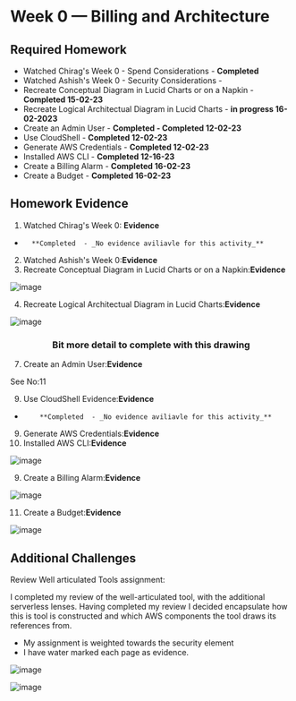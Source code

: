 # Week 0 — Billing and Architecture


## Required Homework 

- Watched Chirag's Week 0 - Spend Considerations - **Completed**  
- Watched Ashish's Week 0 - Security Considerations - 
- Recreate Conceptual Diagram in Lucid Charts or on a Napkin - **Completed 15-02-23**
- Recreate Logical Architectual Diagram in Lucid Charts - **in progress 16-02-2023**
- Create an Admin User - **Completed - Completed 12-02-23**
- Use CloudShell - **Completed 12-02-23**
- Generate AWS Credentials - **Completed 12-02-23**
- Installed AWS CLI - **Completed 12-16-23** 
- Create a Billing Alarm - **Completed 16-02-23**
- Create a Budget - **Completed 16-02-23**


## Homework Evidence

1. Watched Chirag's Week 0: **Evidence**
  -       **Completed  - _No evidence aviliavle for this activity_** 

2.  Watched Ashish's Week 0:**Evidence**
3.  Recreate Conceptual Diagram in Lucid Charts or on a Napkin:**Evidence**

![image](https://user-images.githubusercontent.com/124871057/219428483-7309e0b6-13b7-4378-ac7c-4b2df3661822.png)



4.  Recreate Logical Architectual Diagram in Lucid Charts:**Evidence**


![image](https://user-images.githubusercontent.com/124871057/219865529-c5c2b3df-72d5-4f09-b536-6ebc1cd92821.png)



### <h3 align="center"> Bit more detail to complete with this drawing</h3> 


7.  Create an Admin User:**Evidence**

See No:11

9.  Use CloudShell Evidence:**Evidence**
-         **Completed  - _No evidence aviliavle for this activity_** 


9. Generate AWS Credentials:**Evidence**
11. Installed AWS CLI:**Evidence**

![image](https://user-images.githubusercontent.com/124871057/219867461-a1e19096-bb0b-49be-9b30-92b1516a653b.png)


9.  Create a Billing Alarm:**Evidence**

![image](https://user-images.githubusercontent.com/124871057/219868608-3b9c8574-4384-4ce6-a867-f2c5dadc2913.png)



11. Create a Budget:**Evidence**

![image](https://user-images.githubusercontent.com/124871057/219868446-d48e7d80-9e7b-4182-88c8-c4a47e818eb3.png)



## Additional Challenges  

Review Well articulated Tools assignment: 
 
I completed my review of the well-articulated tool, with the additional serverless lenses. Having completed my review I decided encapsulate how this is tool is constructed and which AWS components the tool draws its references from. 

- My assignment is weighted towards the security element
- I have water marked each page as evidence. 



![image](https://user-images.githubusercontent.com/124871057/219865365-cdbf4647-87c3-43a7-bf44-02834b7a3d9f.png)

    
 

![image](https://user-images.githubusercontent.com/124871057/219440110-326246d7-65b4-47fd-bd02-c6ede26dc3c0.png)



 
 
 

